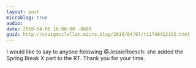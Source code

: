 ```yaml
---
layout: post
microblog: true
audio: 
date: 2010-04-06 18:00:00 -0600
guid: http://craigmcclellan.micro.blog/2010/04/07/t11740422192.html
---
```

I would like to say to anyone following @JessieRoesch: she added the Spring Break X part to the RT. Thank you for your time.
